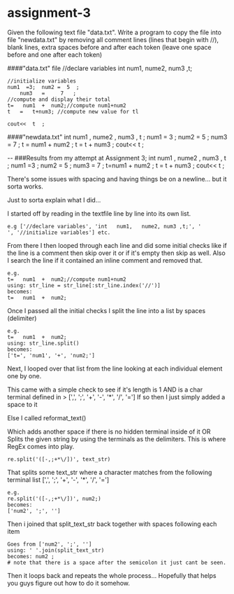 # assignment-3

Given the following text file "data.txt". Write a program to copy the file into file "newdata.txt" by removing all comment lines (lines that begin with //), blank lines, extra spaces before and after each token (leave one space before and one after each token)

####"data.txt" file
    //declare variables
    int   num1,   nume2, num3 ,t;
    
    //initialize variables 
    num1  =3;  num2 =  5  ;
    	num3   =     7   ;
    //compute and display their total
    t=   num1  +  num2;//compute num1+num2
    t   =   t+num3; //compute new value for tl
    
    cout<<  t  ;
    
####"newdata.txt"
    int num1 , nume2 , num3 , t ;
    num1 = 3 ;
    num2 = 5 ;
    num3 = 7 ;
    t = num1 + num2 ;
    t = t + num3 ;
    cout<< t ;    
    
    
--
###Results from my attempt at Assignment 3;
    int num1 , nume2 , num3  , t ; 
    num1 =3 ; num2 = 5 ; 
    num3 = 7 ; 
    t=num1 + num2 ; 
    t = t + num3 ; 
    cout<< t ; 
    
There's some issues with spacing and having things be on a newline... but it sorta works.

Just to sorta explain what I did... 

I started off by reading in the textfile line by line into its own list.
    
    e.g ['//declare variables', 'int   num1,   nume2, num3 ,t;', '           ', '//initialize variables'] etc.

From there I then looped through each line and did some initial checks like if the line is a comment then skip over it or if it's empty then skip as well. Also I search the line if it contained an inline comment and removed that.
   
    e.g. 
    t=   num1  +  num2;//compute num1+num2
    using: str_line = str_line[:str_line.index('//')]
    becomes:
    t=   num1  +  num2;
    
Once I passed all the initial checks I split the line into a list by spaces (delimiter)
    
    e.g.
    t=   num1  +  num2;
    using: str_line.split()
    becomes:
    ['t=', 'num1', '+', 'num2;']
    
Next, I looped over that list from the line looking at each individual element one by one.

This came with a simple check to see if it's length is 1 AND is a char terminal defined in > [',', ';', '+', '-', '*', '/', '=']
If so then I just simply added a space to it

Else
I called reformat_text()

Which adds another space if there is no hidden terminal inside of it 
OR
Splits the given string by using the terminals as the delimiters. This is where RegEx comes into play.
    
    re.split('([-,;+*\/])', text_str)
That splits some text_str where a character matches from the following terminal list [',', ';', '+', '-', '*', '/', '='] 
    
    e.g.
    re.split('([-,;+*\/])', num2;)
    becomes:
    ['num2', ';', '']  
    
Then i joined that split_text_str back together with spaces following each item
    
    Goes from ['num2', ';', '']  
    using: ' '.join(split_text_str)
    becomes: num2 ; 
    # note that there is a space after the semicolon it just cant be seen.
    
Then it loops back and repeats the whole process... Hopefully that helps you guys figure out how to do it somehow.
    

